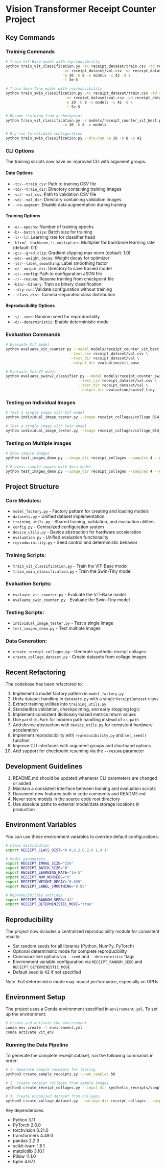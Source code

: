 # Vision Transformer Receipt Counter Project

## Key Commands

### Training Commands

```bash
# Train ViT-Base model with reproducibility
python train_vit_classification.py -tc receipt_dataset/train.csv -td receipt_dataset/train \
                          -vc receipt_dataset/val.csv -vd receipt_dataset/val \
                          -e 20 -b 8 -o models -s 42 -d \
                          -l 5e-5 

# Train Swin-Tiny model with reproducibility
python train_swin_classification.py -tc receipt_dataset/train.csv -td receipt_dataset/train \
                           -vc receipt_dataset/val.csv -vd receipt_dataset/val \
                           -e 20 -b 8 -o models -s 42 -d \
                           -l 5e-5

# Resume training from a checkpoint
python train_vit_classification.py -r models/receipt_counter_vit_best.pth \
                          -e 10 -b 8 -o models

# Dry run to validate configuration
python train_swin_classification.py --dry-run -e 30 -b 8 -s 42
```

### CLI Options

The training scripts now have an improved CLI with argument groups:

#### Data Options
- `-tc/--train_csv`: Path to training CSV file
- `-td/--train_dir`: Directory containing training images
- `-vc/--val_csv`: Path to validation CSV file
- `-vd/--val_dir`: Directory containing validation images
- `--no-augment`: Disable data augmentation during training

#### Training Options
- `-e/--epochs`: Number of training epochs
- `-b/--batch_size`: Batch size for training
- `-l/--lr`: Learning rate for classifier head
- `-blrm/--backbone_lr_multiplier`: Multiplier for backbone learning rate (default: 0.1)
- `-gc/--grad_clip`: Gradient clipping max norm (default: 1.0)
- `-wd/--weight_decay`: Weight decay for optimizer
- `-ls/--label_smoothing`: Label smoothing factor
- `-o/--output_dir`: Directory to save trained model
- `-c/--config`: Path to configuration JSON file
- `-r/--resume`: Resume training from checkpoint file
- `-bin/--binary`: Train as binary classification
- `--dry-run`: Validate configuration without training
- `--class_dist`: Comma-separated class distribution

#### Reproducibility Options
- `-s/--seed`: Random seed for reproducibility
- `-d/--deterministic`: Enable deterministic mode

### Evaluation Commands

```bash
# Evaluate ViT model
python evaluate_vit_counter.py --model models/receipt_counter_vit_best.pth \
                             --test_csv receipt_dataset/val.csv \
                             --test_dir receipt_dataset/val \
                             --output_dir evaluation/vit_base

# Evaluate SwinV2 model
python evaluate_swinv2_classifier.py --model models/receipt_counter_swinv2_best.pth \
                                 --test_csv receipt_dataset/val.csv \
                                 --test_dir receipt_dataset/val \
                                 --output_dir evaluation/swinv2_tiny
```

### Testing on Individual Images

```bash
# Test a single image with ViT model
python individual_image_tester.py --image receipt_collages/collage_014_2_receipts.jpg --model models/receipt_counter_vit_best.pth

# Test a single image with Swin model
python individual_image_tester.py --image receipt_collages/collage_014_2_receipts.jpg --model models/receipt_counter_swin_best.pth
```

### Testing on Multiple Images

```bash
# Show sample images
python test_images_demo.py --image_dir receipt_collages --samples 4 --mode show

# Process sample images with Swin model
python test_images_demo.py --image_dir receipt_collages --samples 4 --mode process --model models/receipt_counter_swin_best.pth
```

## Project Structure

### Core Modules:
- `model_factory.py` - Factory pattern for creating and loading models
- `datasets.py` - Unified dataset implementation 
- `training_utils.py` - Shared training, validation, and evaluation utilities
- `config.py` - Centralized configuration system
- `device_utils.py` - Device abstraction for hardware acceleration 
- `evaluation.py` - Unified evaluation functionality
- `reproducibility.py` - Seed control and deterministic behavior

### Training Scripts:
- `train_vit_classification.py` - Train the ViT-Base model
- `train_swin_classification.py` - Train the Swin-Tiny model

### Evaluation Scripts:
- `evaluate_vit_counter.py` - Evaluate the ViT-Base model
- `evaluate_swin_counter.py` - Evaluate the Swin-Tiny model

### Testing Scripts:
- `individual_image_tester.py` - Test a single image
- `test_images_demo.py` - Test multiple images

### Data Generation:
- `create_receipt_collages.py` - Generate synthetic receipt collages
- `create_collage_dataset.py` - Create datasets from collage images

## Recent Refactoring

The codebase has been refactored to:
1. Implement a model factory pattern in `model_factory.py`
2. Unify dataset handling in `datasets.py` with a single `ReceiptDataset` class
3. Extract training utilities into `training_utils.py`
4. Standardize validation, checkpointing, and early stopping logic 
5. Implement consistent dictionary-based metrics return values
6. Use `pathlib.Path` for modern path handling instead of `os.path`
7. Add device abstraction with `device_utils.py` for consistent hardware acceleration
8. Implement reproducibility with `reproducibility.py` and `set_seed()` function
9. Improve CLI interfaces with argument groups and shorthand options
10. Add support for checkpoint resuming via the `--resume` parameter

## Development Guidelines

1. README.md should be updated whenever CLI parameters are changed or added
2. Maintain a consistent interface between training and evaluation scripts
3. Document new features both in code comments and README.md
4. Never store models in the source code root directory
5. Use absolute paths to external model/data storage locations in production

## Environment Variables

You can use these environment variables to override default configurations:

```bash
# Class distribution
export RECEIPT_CLASS_DIST="0.4,0.2,0.2,0.1,0.1"

# Model parameters
export RECEIPT_IMAGE_SIZE="256"
export RECEIPT_BATCH_SIZE="8" 
export RECEIPT_LEARNING_RATE="1e-5"
export RECEIPT_NUM_WORKERS="8"
export RECEIPT_WEIGHT_DECAY="0.005"
export RECEIPT_LABEL_SMOOTHING="0.05"

# Reproducibility settings
export RECEIPT_RANDOM_SEED="42"
export RECEIPT_DETERMINISTIC_MODE="true"
```

## Reproducibility

The project now includes a centralized reproducibility module for consistent results:

- Set random seeds for all libraries (Python, NumPy, PyTorch)
- Optional deterministic mode for complete reproducibility  
- Command-line options via `--seed` and `--deterministic` flags
- Environment variable configuration via `RECEIPT_RANDOM_SEED` and `RECEIPT_DETERMINISTIC_MODE`
- Default seed is 42 if not specified

Note: Full deterministic mode may impact performance, especially on GPUs.

## Environment Setup

The project uses a Conda environment specified in `environment.yml`. To set up the environment:

```bash
# Create and activate the environment
conda env create -f environment.yml
conda activate vit_env
```

### Running the Data Pipeline

To generate the complete receipt dataset, run the following commands in order:

```bash
# 1. Generate sample receipts for testing
python3 create_sample_receipts.py --num_samples 50

# 2. Create receipt collages from sample images
python3 create_receipt_collages.py --input_dir synthetic_receipts/samples --num_collages 300

# 3. Create organized dataset from collages
python3 create_collage_dataset.py --collage_dir receipt_collages --output_dir receipt_dataset
```

Key dependencies:
- Python 3.11
- PyTorch 2.6.0
- torchvision 0.21.0
- transformers 4.49.0
- pandas 2.2.3
- scikit-learn 1.6.1
- matplotlib 3.10.1
- Pillow 11.1.0
- tqdm 4.67.1